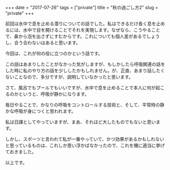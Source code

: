 +++
date = "2017-07-26"
tags = ["private"]
title = "秋の過ごし方2"
slug = "private"
+++

前回は水中で息を止める潜りについての話でした。私はできるだけ長く息を止めるには、水中で目を開けることでそれを実現します。なぜなら、こうやることで、鼻から泡を出さずにすむからです。これについても個人差があるでしょうし、合う合わないはあると思います。

今回は、これが何の役に立つのかという話です。

この話はあまりしたことがなかった気がしますが、もしかしたら呼吸関連の話をした時に私のやり方の話を少ししたかもしれません。が、正直、あまり話したくないことなので、多分ですが、説明していなかったと思います。

さて、風呂でもプールでもいいですが、水中で息を止めることで本人に何が起こるのかというと、呼吸が静かになります。

毎日やることで、かなりの呼吸をコントロールする技術と、そして、平常時の静かな呼吸が身につくと思われます。

私は日課としてやっていますが、まあ、それほど大したものでもないと思います。

しかし、スポーツと言われて私が一番やっていて、かつ効果があるかもしれないと思っているものは、これしか思い浮かばなかったので、これを機に適当に挙げておきました。

以上です。
	  
